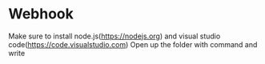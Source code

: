 # Webhook

Make sure to install node.js(https://nodejs.org) and visual studio code(https://code.visualstudio.com)
Open up the folder with command and write

